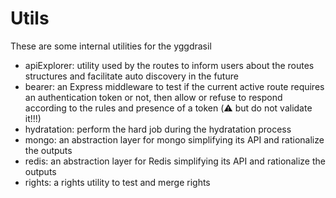 # Utils

These are some internal utilities for the yggdrasil

* apiExplorer: utility used by the routes to inform users about the routes structures and facilitate auto discovery in the future
* bearer: an Express middleware to test if the current active route requires an authentication token or not, then allow or refuse to respond according to the rules and presence of a token (:warning: but do not validate it!!!)
* hydratation: perform the hard job during the hydratation process
* mongo: an abstraction layer for mongo simplifying its API and rationalize the outputs
* redis: an abstraction layer for Redis simplifying its API and rationalize the outputs
* rights: a rights utility to test and merge rights
